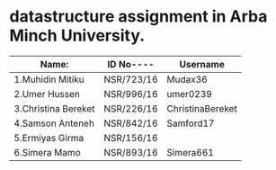 # datastructure assignment in Arba Minch University.
|Name:         | ID No----|Username   |                     
|-------------------------|-----------|-----|
|1.Muhidin Mitiku         | NSR/723/16 |Mudax36
|2.Umer     Hussen        | NSR/996/16 |umer0239
|3.Christina Bereket      | NSR/226/16 |ChristinaBereket
|4.Samson    Anteneh      | NSR/842/16 |Samford17
|5.Ermiyas   Girma        | NSR/156/16 |
|6.Simera     Mamo        | NSR/893/16 |Simera661